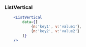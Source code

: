 ### ListVertical
```jsx
    <ListVertical
        data={[
            {n:'key1', v:'value1'}, 
            {n:'key2', v:'value2'}
        ]}
    />
```